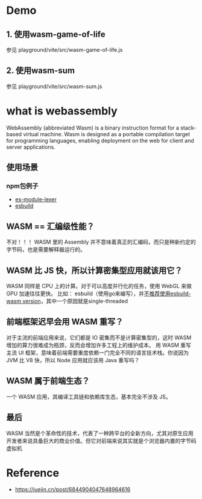 # Demo
## 1. 使用wasm-game-of-life
参见 playground/vite/src/wasm-game-of-life.js
## 2. 使用wasm-sum
参见 playground/vite/src/wasm-sum.js

# what is webassembly

WebAssembly (abbreviated Wasm) is a binary instruction format for a stack-based virtual machine. Wasm is designed as a portable compilation target for programming languages, enabling deployment on the web for client and server applications.

## 使用场景

### npm包例子
* [es-module-lexer](https://github.com/guybedford/es-module-lexer)
* [esbuild](https://github.com/evanw/esbuild)

## WASM == 汇编级性能？

不对！！！
WASM 里的 Assembly 并不意味着真正的汇编码，而只是种新约定的字节码，也是需要解释器运行的。

## WASM 比 JS 快，所以计算密集型应用就该用它？
WASM 同样是 CPU 上的计算。对于可以高度并行化的任务，使用 WebGL 来做 GPU 加速往往更快。
比如： esbuild（使用go来编写），并[不推荐使用esbuild-wasm version](https://esbuild.github.io/getting-started/#wasm)，其中一个原因就是single-threaded

## 前端框架迟早会用 WASM 重写？
对于主流的前端应用来说，它们都是 IO 密集而不是计算密集型的，这时 WASM 增加的算力很难成为瓶颈，反而会增加许多工程上的维护成本。
用 WASM 重写主流 UI 框架，意味着前端需要重度依赖一门完全不同的语言技术栈。你说因为 JVM 比 V8 快，所以 Node 应用就应该用 Java 重写吗？
## WASM 属于前端生态？

一个 WASM 应用，其编译工具链和依赖库生态，基本完全不涉及 JS。

## 最后
WASM 当然是个革命性的技术，代表了一种跨平台的全新方向，尤其对原生应用开发者来说具备巨大的商业价值。但它对前端来说其实就是个浏览器内置的字节码虚拟机

# Reference

* https://juejin.cn/post/6844904047648964616
